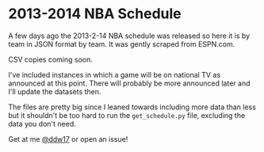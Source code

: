 # 2013-2014 NBA Schedule

A few days ago the 2013-2-14 NBA schedule was released so here it is by team in JSON format by team. It was gently scraped from ESPN.com.

CSV copies coming soon.

I've included instances in which a game will be on national TV as announced at this point. There will probably be more announced later and I'll update the datasets then.

The files are pretty big since I leaned towards including more data than less but it shouldn't be too hard to run the `get_schedule.py` file, excluding the data you don't need.

Get at me [@ddw17](http://www.twitter.com/ddw17) or open an issue!